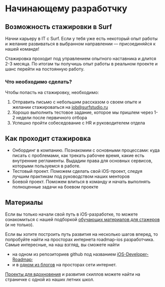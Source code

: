 # Начинающему разработчку

## Возможность стажировки в Surf

Начни карьеру в IT с Surf. Если у тебя уже есть некоторый опыт работы и желание развиваться в выбранном направлении — присоединяйся к нашей команде!

Стажировка проходит под управлением опытного наставника и длится 2-3 месяца. По итогам ты получишь опыт работы в реальном проекте и шанс перейти на постоянную работу.

### Что необходимо сделать?

Чтобы попасть на стажировку, необходимо:
1. Отправить письмо с небольшим рассказом о своем опыте и желании стажироваться на job@surfstudio.ru
2. Хорошо выполнить тестовое задание, которое мы пришлем через 1-2 недели после первичного отбора
3. Успешно пройти собеседование с HR и руководителем отдела

## Как проходит стажировка

- Онбординг в компанию. Познакомим с основными процессами: куда писать с проблемами, как трекать рабочее время, какие есть внутренние регламенты. Выдадим права для основных сервисов, которыми пользуемся в работе.
- Тестовый проект. Поможем сделать свой iOS-проект, следуя лучшим практикам под руководством наших менторов
- Боевой проект. Поможем влиться в команду и начать выполнять полноценные задачи на боевом проекте

## Материалы

Если вы только начали свой путь в iOS-разработке, то можете ознакомиться с нашей подборкой [обучающих материалов для стажеров](students-material.md) (и не только).

Если вы хотите построить путь развития на несколько шагов вперед, то попробуйте найти на просторах интернета roadmap-ios разработчика. Самые интересные, на наш взгляд, вы сможете найти
- на одном из репозиториев github под названием [iOS-Developer-Roadmap](https://github.com/BohdanOrlov/iOS-Developer-Roadmap);
- и в [одном из блогов](https://artyom.space/swift-roadmap/#swift) на просторах сети интернет.

[Проекты для вдохновения](https://github.com/surfstudio/iOSSpringSchool2020/blob/master/practice.md#%D1%82%D0%B5%D0%BC%D1%8B) и развития скиллов можете найти на страничке с одной из наших летних школ.